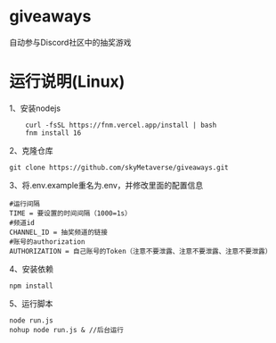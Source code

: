 # giveaways
自动参与Discord社区中的抽奖游戏

# 运行说明(Linux)
1、安装nodejs
```
    curl -fsSL https://fnm.vercel.app/install | bash
    fnm install 16
```
2、克隆仓库
```
git clone https://github.com/skyMetaverse/giveaways.git
```
3、将.env.example重名为.env，并修改里面的配置信息
```
#运行间隔
TIME = 要设置的时间间隔（1000=1s）
#频道id
CHANNEL_ID = 抽奖频道的链接
#账号的authorization
AUTHORIZATION = 自己账号的Token（注意不要泄露、注意不要泄露、注意不要泄露）
```
4、安装依赖
```
npm install
```
5、运行脚本
```
node run.js
nohup node run.js & //后台运行
```